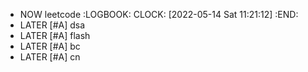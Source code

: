 - NOW leetcode
  :LOGBOOK:
  CLOCK: [2022-05-14 Sat 11:21:12]
  :END:
- LATER [#A] dsa
- LATER [#A] flash
- LATER [#A] bc
- LATER [#A] cn